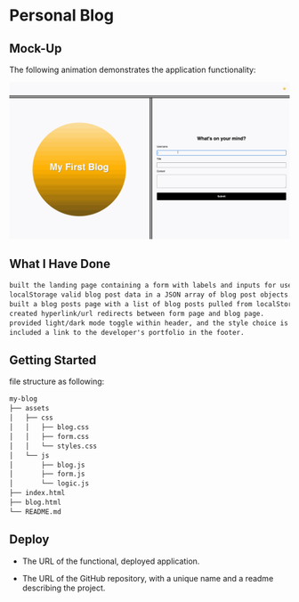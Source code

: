 # Personal Blog

## Mock-Up
The following animation demonstrates the application functionality:

![A user adds a blog through a form, then the post appears on the following page.](./assets/100-web-apis-challenge-demo.gif)


## What I Have Done

```md
built the landing page containing a form with labels and inputs for username, title, and content.
localStorage valid blog post data in a JSON array of blog post objects.
built a blog posts page with a list of blog posts pulled from localStorage, each with title, content, and the author of the post.
created hyperlink/url redirects between form page and blog page.
provided light/dark mode toggle within header, and the style choice is saved in localStorage.
included a link to the developer's portfolio in the footer.
```

## Getting Started

file structure as following:

```md
my-blog
├── assets
│   ├── css
│   │   ├── blog.css
│   │   ├── form.css
│   │   └── styles.css
│   └── js
│       ├── blog.js
│       ├── form.js
│       └── logic.js
├── index.html
├── blog.html
└── README.md
```



## Deploy

* The URL of the functional, deployed application.

* The URL of the GitHub repository, with a unique name and a readme describing the project.
